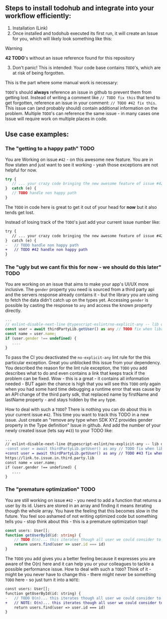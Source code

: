 ## Steps to install todohub and integrate into your workflow efficiently:

1. Installation (Link)
2. Once installed and todohub executed its first run, it will create an Issue for you, which will likely look something like this:
> [!WARNING]  
> **42 TODO**'s without an issue reference found for this repository
3. Don't panic! This is intended: Your code base contains `TODO`'s, which are at risk of being forgotten.

This is the part where some manual work is necessary:

`TODO`'s should **always** reference an issue in github to prevent them from getting lost.
Instead of writing a comment like `// TODO fix this` that tend to get forgotten, reference an issue in your comment: `// TODO #42 fix this`. This issue can (and probably should) contain additional information on the problem. Multiple `TODO`'s can reference the same issue - in many cases one Issue will require work on multiple places in code.

## Use case examples:

### The "getting to a happy path" TODO

You are Working on issue `#42` - on this awesome new feature. You are in flow staten and just want to see it working - yeah those exceptions are not helpful for now.

```javascript
try {
   // ... your crazy code bringing the new awesome feature of issue #42 to live
}  catch (e) {
   // TODO handle non happy path
}
```
 The `TODO` in code here is great to get it out of your head for **now** but it also tends get lost.

Instead of losing track of the `TODO`'s just add your current issue number like:

```diff
try {
   // ... your crazy code bringing the new awesome feature of issue #42 to live
}  catch (e) {
-   // TODO handle non happy path
+   // TODO #42 handle non happy path
}
```

### The "ugly but we cant fix this for now - we should do this later" TODO

You are working on an issue that aims to make your app's UI/UX more inclusive. The `gender` property you need is sourced from a third party api and the servers response already contains it - but the library you are using to fetch the data didn't catch up on the types yet. Accessing `gender` is possible by casting the response to `any` and access the known property directly.

```typescript
...
// eslint-disable-next-line @typescript-eslint/no-explicit-any -- lib doesn't provide the gender property in its type yet 
const user = await thirdPartyLib.getUser() as any // TODO fix when library types are updated https://link.to.issue.in.third.party.lib
const name = user.name;
if (user.gender !== undefined) {
   ....
}
```
To pass the CI you deactivated the `no-explicit-any` lint rule for the this particular exception. Great you unblocked this issue from your dependency. You described the reason for the lint rule exception, the `TODO` you add describes what to do and even contains a link that keeps track if the problem can be fixed. Wow - this is a great - it contains all information needed - BUT again the chance is high that you will see this `TODO` only again when you had some hard time debugging a runtime error that was cause by an API change of the third party sdk, that replaced name by firstName and lastName property - and stays hidden by the `any` type.

How to deal with such a `TODO`? There is nothing you can do about this in your current issue `#42`. This time you want to track this TODO in a new issue. Just create an \"remove any type when SDK XYZ provides gender property in the Type definition\" Issue in github. And add the number of your newly created issue (lets say `#43`) to your TODO like:

```diff
...
// eslint-disable-next-line @typescript-eslint/no-explicit-any -- lib doesn't provide the gender property in its type yet 
-const user = await thirdPartyLib.getUser() as any // TODO fix when library types are updated 
+const user = await thirdPartyLib.getUser() as any // TODO #43 fix when library types are updated 
https://link.to.issue.in.third.party.lib
const name = user.name;
if (user.gender !== undefined) {
   ....
}
```

### The "premature optimization" TODO

You are still working on issue `#42` - you need to add a function that returns a user by its id. Users are stored in an array and finding it means iterating though the whole array. You have the feeling that this becomes slow in the future. You feel soo ashamed of not writing optimized code but something tells you - stop think about this - this is a premature optimization trap!

```typescript
const users: User[];
function getUserById(id: string) {
    // TODO O(n)... this iterates though all user we could consider to use a map here instead?
    return users.find(user => user.id === id)
}
```

The `TODO` you add gives you a better feeling because it expresses you are aware of the O(n) here and it can help you or your colleagues to tackle a possible performance issue. How to deal with such a `TODO`?
Think of it - might be you never have to change this - there might never be something `TODO` here - so just turn it into a `NOTE`:
```diff
const users: User[];
function getUserById(id: string) {
-   // TODO O(n)... this iterates though all user we could consider to use a map here instead?
+   // NOTE: O(n)... this iterates though all user we could consider to use a map here instead?
    return users.find(user => user.id === id)
}
```





